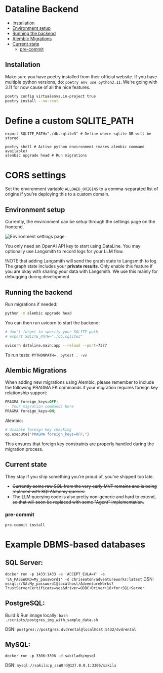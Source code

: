 # Dataline Backend

- [Installation](#installation)
- [Environment setup](#environment-setup)
- [Running the backend](#running-the-backend)
- [Alembic Migrations](#alembic-migrations)
- [Current state](#current-state)
  - [pre-commit](#pre-commit)

## Installation

Make sure you have poetry installed from their official website.
If you have multiple python versions, do: `poetry env use python3.11`.
We're going with 3.11 for now cause of all the nice features.

```bash
poetry config virtualenvs.in-project true
poetry install --no-root
```

# Define a custom SQLITE_PATH

```
export SQLITE_PATH="./db.sqlite3" # Define where sqlite DB will be stored

poetry shell # Active python environment (makes alembic command available)
alembic upgrade head # Run migrations
```

# CORS settings

Set the environment variable `ALLOWED_ORIGINS` to a comma-separated list of origins if you're deploying this to a custom domain.

## Environment setup

Currently, the environment can be setup through the settings page on the frontend.

![Environment settings page](../media/env-settings.png)

You only need an OpenAI API key to start using DataLine. You may optionally use Langsmith to record logs for your LLM flow.

!NOTE that adding Langsmith will send the graph state to Langsmith to log. The graph state includes your **private results**. Only enable this feature if you are okay with sharing your data with Langsmith. We use this mainly for debugging during development.

## Running the backend

Run migrations if needed:

```bash
python -m alembic upgrade head
```

You can then run uvicorn to start the backend:

```bash
# don't forget to specify your SQLITE path
# export SQLITE_PATH="./db.sqlite3"

uvicorn dataline.main:app --reload --port=7377
```

To run tests: `PYTHONPATH=. pytest . -vv`

## Alembic Migrations

When adding new migrations using Alembic, please remember to include the following PRAGMA FK commands if your migration requires foreign key relationship support:

```sql
PRAGMA foreign_keys=OFF;
-- Your migration commands here
PRAGMA foreign_keys=ON;
```

Alembic:

```python
# disable foreign key checking
op.execute("PRAGMA foreign_keys=OFF;")
```

This ensures that foreign key constraints are properly handled during the migration process.

## Current state

They stay if you ship something you're proud of, you've shipped too late.

- ~~Currently some raw SQL from the very early MVP remains and is being replaced with SQLAlchemy queries.~~
- ~~The LLM querying code is also pretty non-generic and hard to extend, so that will soon be replaced with some "Agent" implementation.~~

### pre-commit

```
pre-commit install
```

# Example DBMS-based databases

## SQL Server:

`docker run -p 1433:1433 -e 'ACCEPT_EULA=Y' -e 'SA_PASSWORD=My_password1' -d chriseaton/adventureworks:latest`
DSN: `mssql://SA:My_password1@localhost/AdventureWorks?TrustServerCertificate=yes&driver=ODBC+Driver+18+for+SQL+Server`

## PostgreSQL:

Build & Run image locally: `bash ./scripts/postgres_img_with_sample_data.sh`

DSN: `postgres://postgres:dvdrental@localhost:5432/dvdrental`

## MySQL:

`docker run -p 3306:3306 -d sakiladb/mysql`

DSN: `mysql://sakila:p_ssW0rd@127.0.0.1:3306/sakila`
